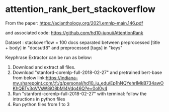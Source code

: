 # attention_rank_bert_stackoverflow

From the paper: https://aclanthology.org/2021.emnlp-main.146.pdf

and associated code: https://github.com/hd10-iupui/AttentionRank

Dataset : stackoverflow = 100 docs separated between preprocessed [title + body] in "docsutf8" and preprocessed [tags] in "keys"

Keyphrase Extractor can be run as below:

1. Download and extract all files.
2. Download "stanford-corenlp-full-2018-02-27" and pretrained bert-base from below link:https://indiana-my.sharepoint.com/:f:/g/personal/hd10_iu_edu/Ep1hNQYehrlMkB734awOKhQBTv3qVVsW8iO8bMl4Vdg46Q?e=0oI0y4
3. Run "stanford-corenlp-full-2018-02-27" with terminal: follow the intructions in python files
4. Run python files from 1 to 3


